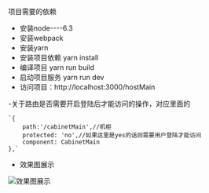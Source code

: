 项目需要的依赖

- 安装node----6.3
- 安装webpack
- 安装yarn
- 安装项目依赖  yarn install
- 编译项目   yarn run build 
- 启动项目服务 yarn run dev 
- 访问项目：http://localhost:3000/hostMain

-关于路由是否需要开启登陆后才能访问的操作，对应里面的

    `{
        path:'/cabinetMain',//机柜
        protected: 'no',//如果这里是yes的话则需要用户登陆才能访问
        component: CabinetMain
    },`
    
- 效果图展示

![效果图展示](http://owx1lr0th.bkt.clouddn.com/image/blog1.gif)
